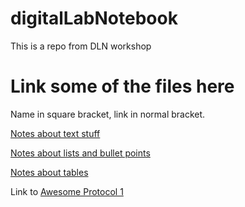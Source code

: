 # digitalLabNotebook
This is a repo from DLN workshop

# Link some of the files here

Name in square bracket, link in normal bracket.

[Notes about text stuff](text_stuff.md)

[Notes about lists and bullet points](lists_and_bullet.md)

[Notes about tables](tables.md)

Link to [Awesome Protocol 1](Methods/Awesome_protocol1.md)
